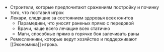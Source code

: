 - Строители, которые предпочитают сражениям постройку и починку того, что поставил игрок
- Лекари, следящие за состоянием здоровья всех юнитов
	- Парамедики, что уносят раненых прямо с передовой
	- Врачи, чаще всего лечащие всех статично
	- Маги, способные прямо в горячке боя залечивать раны
- Ремесленники, которые ведут хозяйство и поддерживают [[Экономика]] игрока.